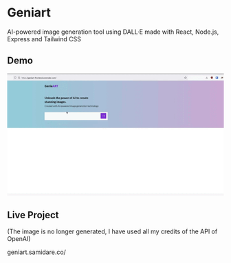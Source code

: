 # Geniart 
AI-powered image generation tool using DALL·E made with React, Node.js, Express and Tailwind CSS

## Demo 
![](demo.gif) 

## Live Project 

(The image is no longer generated, I have used all my credits of the API of OpenAI) 

geniart.samidare.co/

